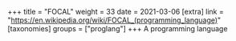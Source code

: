 +++
title = "FOCAL"
weight = 33
date = 2021-03-06
[extra]
link = "https://en.wikipedia.org/wiki/FOCAL_(programming_language)"
[taxonomies]
groups = ["proglang"]
+++
A programming language

